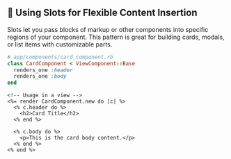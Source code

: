 ## 🧩 Using Slots for Flexible Content Insertion

Slots let you pass blocks of markup or other components into specific regions of your component. This pattern is great for building cards, modals, or list items with customizable parts.

```ruby
# app/components/card_component.rb
class CardComponent < ViewComponent::Base
  renders_one :header
  renders_one :body
end
```

```erb
<!-- Usage in a view -->
<%= render CardComponent.new do |c| %>
  <% c.header do %>
    <h2>Card Title</h2>
  <% end %>

  <% c.body do %>
    <p>This is the card body content.</p>
  <% end %>
<% end %>
```